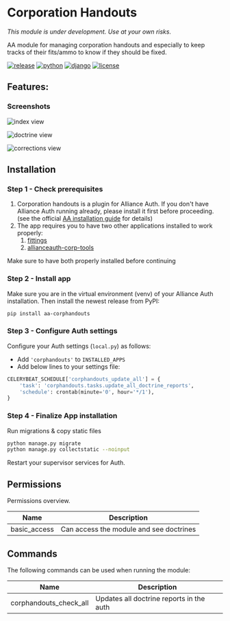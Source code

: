 # Corporation Handouts

*This module is under development. Use at your own risks.*

AA module for managing corporation handouts and especially to keep tracks of their fits/ammo to know if they should be fixed.

[![release](https://img.shields.io/pypi/v/aa-corphandouts?label=release)](https://pypi.org/project/aa-corphandouts/)
[![python](https://img.shields.io/pypi/pyversions/aa-corphandouts)](https://pypi.org/project/aa-corphandouts/)
[![django](https://img.shields.io/pypi/djversions/aa-corphandouts?label=django)](https://pypi.org/project/aa-corphandouts/)
[![license](https://img.shields.io/badge/license-MIT-green)](https://gitlab.com/r0kym/aa-corphandouts/-/blob/master/LICENSE)

## Features:

### Screenshots

![index view](./images/index.png)

![doctrine view](./images/doctrine.png)

![corrections view](./images/corrections.png)

## Installation

### Step 1 - Check prerequisites

1. Corporation handouts is a plugin for Alliance Auth. If you don't have Alliance Auth running already, please install it first before proceeding. (see the official [AA installation guide](https://allianceauth.readthedocs.io/en/latest/installation/auth/allianceauth/) for details)
2. The app requires you to have two other applications installed to work properly:
   1. [fittings](https://gitlab.com/colcrunch/fittings)
   2. [allianceauth-corp-tools](https://github.com/Solar-Helix-Independent-Transport/allianceauth-corp-tools/tree/master)

Make sure to have both properly installed before continuing

### Step 2 - Install app

Make sure you are in the virtual environment (venv) of your Alliance Auth installation. Then install the newest release from PyPI:

```bash
pip install aa-corphandouts
```

### Step 3 - Configure Auth settings

Configure your Auth settings (`local.py`) as follows:

- Add `'corphandouts'` to `INSTALLED_APPS`
- Add below lines to your settings file:

```python
CELERYBEAT_SCHEDULE['corphandouts_update_all'] = {
    'task': 'corphandouts.tasks.update_all_doctrine_reports',
    'schedule': crontab(minute='0', hour='*/1'),
}
```

### Step 4 - Finalize App installation

Run migrations & copy static files

```bash
python manage.py migrate
python manage.py collectstatic --noinput
```

Restart your supervisor services for Auth.

## Permissions

Permissions overview.

| Name         | Description                             |
|--------------|-----------------------------------------|
| basic_access | Can access the module and see doctrines |



## Commands

The following commands can be used when running the module:

| Name                   | Description                              |
|------------------------|------------------------------------------|
| corphandouts_check_all | Updates all doctrine reports in the auth |
